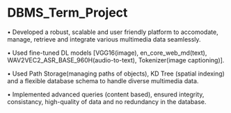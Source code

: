 # DBMS_Term_Project
• Developed a robust, scalable and user friendly platform to accomodate, manage, retrieve and integrate various multimedia data seamlessly.

• Used fine-tuned DL models [VGG16(image), en_core_web_md(text), WAV2VEC2_ASR_BASE_960H(audio-to-text), Tokenizer(image captioning)].

• Used Path Storage(managing paths of objects), KD Tree (spatial indexing) and a flexible database schema to handle diverse multimedia data.

• Implemented advanced queries (content based), ensured integrity, consistancy, high-quality of data and no redundancy in the database.
